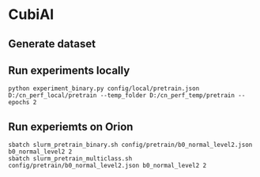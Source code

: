 # CubiAI

## Generate dataset


## Run experiments locally
```
python experiment_binary.py config/local/pretrain.json D:/cn_perf_local/pretrain --temp_folder D:/cn_perf_temp/pretrain --epochs 2
```


## Run experiemts on Orion
```
sbatch slurm_pretrain_binary.sh config/pretrain/b0_normal_level2.json b0_normal_level2 2
sbatch slurm_pretrain_multiclass.sh config/pretrain/b0_normal_level2.json b0_normal_level2 2
```
